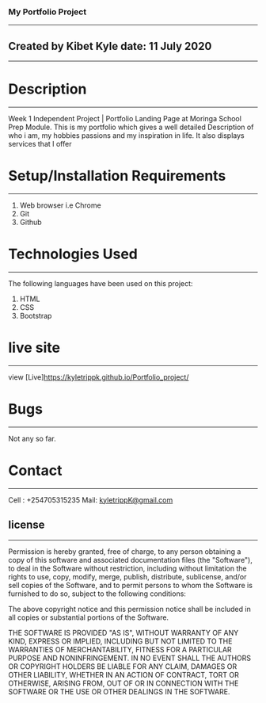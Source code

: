 ### My Portfolio Project
------------------------------------
## Created by Kibet Kyle date: 11 July 2020
------------------------------------

# Description
------------------------------------
Week 1 Independent Project | Portfolio Landing Page at Moringa School Prep Module. This is my portfolio which gives a well detailed Description of who i am, my hobbies passions and my inspiration in life. It also displays services that I offer

# Setup/Installation Requirements
-------------------------------------
<ol>
    <li>Web browser i.e Chrome</li>
    <li>Git</li>
    <li>Github</li>
</ol>

# Technologies Used
-------------------------------------------
The following languages have been used on this project:
<ol>
    <li>HTML</li>
    <li>CSS</li>
    <li>Bootstrap</li>
</ol>

# live site
------------------------------------------
view [Live]https://kyletrippk.github.io/Portfolio_project/
# Bugs
--------------------------------------------
Not any so far.

# Contact
----------------------------------------------
 Cell : +254705315235
 Mail: kyletrippK@gmail.com

## license
-----------------------------------------------
Permission is hereby granted, free of charge, to any person obtaining a copy of this software and associated documentation files (the "Software"), to deal in the Software without restriction, including without limitation the rights to use, copy, modify, merge, publish, distribute, sublicense, and/or sell copies of the Software, and to permit persons to whom the Software is furnished to do so, subject to the following conditions:

The above copyright notice and this permission notice shall be included in all copies or substantial portions of the Software.

THE SOFTWARE IS PROVIDED "AS IS", WITHOUT WARRANTY OF ANY KIND, EXPRESS OR IMPLIED, INCLUDING BUT NOT LIMITED TO THE WARRANTIES OF MERCHANTABILITY, FITNESS FOR A PARTICULAR PURPOSE AND NONINFRINGEMENT. IN NO EVENT SHALL THE AUTHORS OR COPYRIGHT HOLDERS BE LIABLE FOR ANY CLAIM, DAMAGES OR OTHER LIABILITY, WHETHER IN AN ACTION OF CONTRACT, TORT OR OTHERWISE, ARISING FROM, OUT OF OR IN CONNECTION WITH THE SOFTWARE OR THE USE OR OTHER DEALINGS IN THE SOFTWARE.